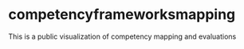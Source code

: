 # competencyframeworksmapping
This is a public visualization of competency mapping and evaluations 
